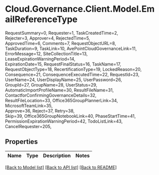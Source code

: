 # Cloud.Governance.Client.Model.EmailReferenceType
RequestSummary=0, Requester=1, TaskCreatedTime=2, </br>Rejecter=3, Approver=4, RejectedTime=5, </br>ApprovedTime=6, Comments=7, RequestObjectURL=8, </br>TaskDuration=9, TaskLink=10, AvePointCloudGovernanceLink=11, </br>ErrorMessage=12, SiteCollectionTitle=13, LeaseExpirationWarningPeriod=14, </br>ExpirationDate=15, RequestFinalStatus=16, TaskName=17, </br>RequestObjectType=18, RecertificationType=19, LockedReason=20, </br>Consequence=21, ConsequenceExecutedTime=22, RequestId=23, </br>UserName=24, UserDisplayName=25, UserPassword=26, </br>GroupId=27, GroupName=28, UserStatus=29, </br>AutomaticImportProfileName=30, ResultFileName=31, ContactforConfirmingGovernanceDetails=32, </br>ResultFileLocation=33, Office365GroupPlannerLink=34, MicrosoftTeamLink=35, </br>Approve=36, Reject=37, Retry=38, </br>Skip=39, Office365GroupNotebookLink=40, PhaseStartTime=41, </br>PermissionExpirationWarningPeriod=42, TodoListLink=43, CancelRequester=205, </br>
## Properties

Name | Type | Description | Notes
------------ | ------------- | ------------- | -------------

[[Back to Model list]](../README.md#documentation-for-models) [[Back to API list]](../README.md#documentation-for-api-endpoints) [[Back to README]](../README.md)


